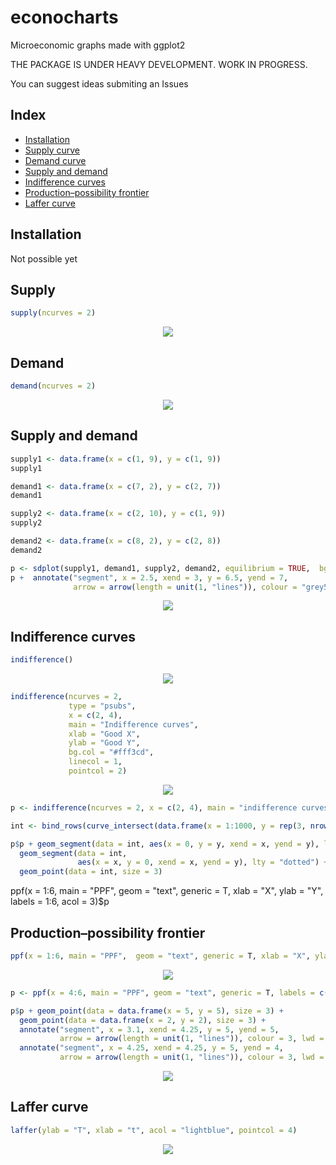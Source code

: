 # econocharts
Microeconomic graphs made with ggplot2

THE PACKAGE IS UNDER HEAVY DEVELOPMENT. WORK IN PROGRESS.

You can suggest ideas submiting an Issues

## Index
- [Installation](#installation)
- [Supply curve](#supply)
- [Demand curve](#demand)
- [Supply and demand](#supply-and-demand)
- [Indifference curves](#indifference-curves)
- [Production–possibility frontier](#production–possibility-frontier)
- [Laffer curve](#laffer-curve)

## Installation
Not possible yet

## Supply

```r
supply(ncurves = 2)
```

<p align="center">
 <img src="https://user-images.githubusercontent.com/67192157/98985645-1e293700-2524-11eb-8fb2-c6383536ffa3.png">
</p>


## Demand

```r
demand(ncurves = 2)
```
<p align="center">
 <img src="https://user-images.githubusercontent.com/67192157/98985736-47e25e00-2524-11eb-8326-b915241e127d.png">
</p>

## Supply and demand

```r
supply1 <- data.frame(x = c(1, 9), y = c(1, 9))
supply1

demand1 <- data.frame(x = c(7, 2), y = c(2, 7))
demand1

supply2 <- data.frame(x = c(2, 10), y = c(1, 9))
supply2

demand2 <- data.frame(x = c(8, 2), y = c(2, 8))
demand2

p <- sdplot(supply1, demand1, supply2, demand2, equilibrium = TRUE,  bg.col = "#fff3cd")
p +  annotate("segment", x = 2.5, xend = 3, y = 6.5, yend = 7,
              arrow = arrow(length = unit(1, "lines")), colour = "grey50")
```

<p align="center">
 <img src="https://user-images.githubusercontent.com/67192157/98985920-824bfb00-2524-11eb-8a0c-f3ccdf0210f9.png">
</p>


## Indifference curves

```r
indifference()
```

<p align="center">
 <img src="https://user-images.githubusercontent.com/67192157/98983912-c2f64500-2521-11eb-8888-b5d740f6b55e.png">
</p>

```r
indifference(ncurves = 2,
             type = "psubs",
             x = c(2, 4),
             main = "Indifference curves",
             xlab = "Good X",
             ylab = "Good Y",
             bg.col = "#fff3cd",
             linecol = 1, 
             pointcol = 2)

```

<p align="center">
 <img src="https://user-images.githubusercontent.com/67192157/98984125-0f418500-2522-11eb-9b44-d8639c601677.png">
</p>

```r
p <- indifference(ncurves = 2, x = c(2, 4), main = "indifference curves", xlab = "Good X", ylab = "Good Y")

int <- bind_rows(curve_intersect(data.frame(x = 1:1000, y = rep(3, nrow(p$curve))), p$curve + 1))

p$p + geom_segment(data = int, aes(x = 0, y = y, xend = x, yend = y), lty = "dotted")  +
  geom_segment(data = int,
               aes(x = x, y = 0, xend = x, yend = y), lty = "dotted") +
  geom_point(data = int, size = 3)
```

ppf(x = 1:6, main = "PPF",  geom = "text", generic = T, xlab = "X", ylab = "Y", labels = 1:6, acol = 3)$p


## Production–possibility frontier

```r
ppf(x = 1:6, main = "PPF",  geom = "text", generic = T, xlab = "X", ylab = "Y", labels = 1:6, acol = 3)$p
```

<p align="center">
 <img src="https://user-images.githubusercontent.com/67192157/98984970-2f257880-2523-11eb-92f6-9d2e684b0a17.png">
</p>

```r
p <- ppf(x = 4:6, main = "PPF", geom = "text", generic = T, labels = c("A", "B", "C"), xlab = "BIKES", ylab = "CARS", acol  = 3)

p$p + geom_point(data = data.frame(x = 5, y = 5), size = 3) +
  geom_point(data = data.frame(x = 2, y = 2), size = 3) +
  annotate("segment", x = 3.1, xend = 4.25, y = 5, yend = 5,
           arrow = arrow(length = unit(1, "lines")), colour = 3, lwd = 1) +
  annotate("segment", x = 4.25, xend = 4.25, y = 5, yend = 4,
           arrow = arrow(length = unit(1, "lines")), colour = 3, lwd = 1)
```


<p align="center">
 <img src="https://user-images.githubusercontent.com/67192157/98986238-ee2e6380-2524-11eb-9b52-c4e119491e5d.png">
</p>


## Laffer curve
```r
laffer(ylab = "T", xlab = "t", acol = "lightblue", pointcol = 4)
```

<p align="center">
 <img src="https://user-images.githubusercontent.com/67192157/98985326-aeb34780-2523-11eb-9708-61a6694e6d03.png">
</p>

